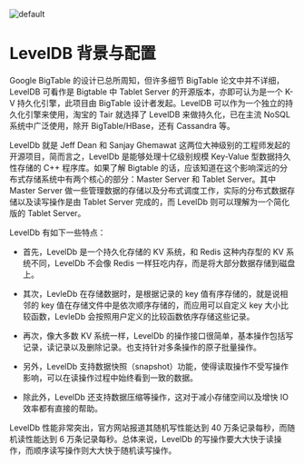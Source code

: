 ![default](https://i.postimg.cc/V6m3yh19/image.png)

# LevelDB 背景与配置

Google BigTable 的设计已总所周知，但许多细节 BigTable 论文中并不详细，LevelDB 可看作是 Bigtable 中 Tablet Server 的开源版本，亦即可认为是一个 K-V 持久化引擎，此项目由 BigTable 设计者发起。LevelDB 可以作为一个独立的持久化引擎来使用，淘宝的 Tair 就选择了 LevelDB 来做持久化，已在主流 NoSQL 系统中广泛使用，除开 BigTable/HBase，还有 Cassandra 等。

LevelDb 就是 Jeff Dean 和 Sanjay Ghemawat 这两位大神级别的工程师发起的开源项目，简而言之，LevelDb 是能够处理十亿级别规模 Key-Value 型数据持久性存储的 C++ 程序库。如果了解 Bigtable 的话，应该知道在这个影响深远的分布式存储系统中有两个核心的部分：Master Server 和 Tablet Server。其中 Master Server 做一些管理数据的存储以及分布式调度工作，实际的分布式数据存储以及读写操作是由 Tablet Server 完成的，而 LevelDb 则可以理解为一个简化版的 Tablet Server。

LevelDb 有如下一些特点：

- 首先，LevelDb 是一个持久化存储的 KV 系统，和 Redis 这种内存型的 KV 系统不同，LevelDb 不会像 Redis 一样狂吃内存，而是将大部分数据存储到磁盘上。

- 其次，LevleDb 在存储数据时，是根据记录的 key 值有序存储的，就是说相邻的 key 值在存储文件中是依次顺序存储的，而应用可以自定义 key 大小比较函数，LevleDb 会按照用户定义的比较函数依序存储这些记录。

- 再次，像大多数 KV 系统一样，LevelDb 的操作接口很简单，基本操作包括写记录，读记录以及删除记录。也支持针对多条操作的原子批量操作。

- 另外，LevelDb 支持数据快照（snapshot）功能，使得读取操作不受写操作影响，可以在读操作过程中始终看到一致的数据。

- 除此外，LevelDb 还支持数据压缩等操作，这对于减小存储空间以及增快 IO 效率都有直接的帮助。

LevelDb 性能非常突出，官方网站报道其随机写性能达到 40 万条记录每秒，而随机读性能达到 6 万条记录每秒。总体来说，LevelDb 的写操作要大大快于读操作，而顺序读写操作则大大快于随机读写操作。
